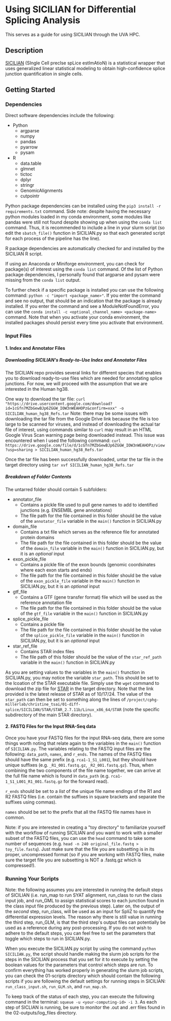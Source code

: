 # Using SICILIAN for Differential Splicing Analysis
This serves as a guide for using SICILIAN through the UVA HPC.
## Description
[SICILIAN](https://github.com/salzman-lab/SICILIAN?tab=readme-ov-file) (SIngle Cell precIse spLice estImAtioN) is a statistical wrapper that uses generalized linear statistical modeling to obtain high-confidence splice junction quantification in single cells. 
## Getting Started

### Dependencies
Direct software dependencies include the following:
- Python
    - argparse
    - numpy
    - pandas
    - pyarrow
    - pysam
- R
    - data.table
    - glmnet
    - tictoc
    - dplyr
    - stringr
    - GenomicAlignments
    - cutpointr

Python package dependencies can be installed using the `pip3 install -r requirements.txt` command. 
    Side note: despite having the necessary python modules loaded in my conda environment, some modules like pandas were still not found despite showing up when using the `conda list` command. Thus, it is recommended to include a line in your slurm script (so edit the `sbatch_file()` function in SICILIAN.py so that each generated script for each process of the pipeline has the line).

R package dependencies are automatically checked for and installed by the SICILIAN R script. 

If using an Anaconda or Miniforge environment, you can check for package(s) of interest using the `conda list` command. Of the list of Python package dependencies, I personally found that argparse and pysam were missing from the `conda list` output. 
    
To further check if a specific package is installed you can use the following command: `python -c "import <package_name>"`. If you enter the command and see no output, that should be an indication that the package is already installed. If you enter the command and see a ModuleNotFoundError, you can use the `conda install -c <optional_channel_name> <package-name>` command. Note that when you activate your conda environment, the installed packages should persist every time you activate that environment. 

### Input Files
#### 1. Index and Annotator Files

##### Downloading SICILIAN's Ready-to-Use Index and Annotator Files
The SICILIAN repo provides several links for different species that enables you to download ready-to-use files which are needed for annotating splice junctions. For now, we will proceed with the assumption that we are interested in the Human hg38.

One way to download the tar file: `curl "https://drive.usercontent.google.com/download?id=1cGfn7MZbGewBJp6ZGGW_IOW3nWEAHOPz&confirm=xxx" -o SICILIAN_human_hg38_Refs.tar`
    Note: there may be some issues with downloading the tar file from the Google Drive link because the file is too large to be scanned for viruses, and instead of downloading the actual tar file of interest, using commands similar to `curl` may result in an HTML Google Virus Scan warning page being downloaded instead. 
    This issue was encountered when I used the following command: `curl https://drive.google.com/file/d/1cGfn7MZbGewBJp6ZGGW_IOW3nWEAHOPz/view?usp=sharing > SICILIAN_human_hg38_Refs.tar`

Once the tar file has been successfully downloaded, untar the tar file in the target directory using `tar xvf SICILIAN_human_hg38_Refs.tar` 

##### Breakdown of Folder Contents
The untarred folder should contain 5 subfolders: 
- annotator_file
    - Contains a pickle file used to pull gene names to add to identified junctions (e.g. ENSEMBL gene annotations)  
    - The file path for the file contained in this folder should be the value of the `annotator_file` variable in the `main()` function in SICILIAN.py
- domain_file
    - Contains a txt file which serves as the reference file for annotated protein domains 
    - The file path for the file contained in this folder should be the value of the `domain_file` variable in the `main()` function in SICILIAN.py, but it is an *optional* input
- exon_pickle_file
    - Contains a pickle file of the exon bounds (genomic coordsinates where each exon starts and ends)
    - The file path for the file contained in this folder should be the value of the `exon_pickle_file` variable in the `main()` function in SICILIAN.py, but it is an *optional* input
- gtf_file
    - Contains a GTF (gene transfer format) file which will be used as the reference annotation file 
    - The file path for the file contained in this folder should be the value of the `gtf_file` variable in the `main()` function in SICILIAN.py
- splice_pickle_file
    - Contains a pickle file 
    - The file path for the file contained in this folder should be the value of the `splice_pickle_file` variable in the `main()` function in SICILIAN.py, but it is an *optional* input
- star_ref_file
    - Contains STAR index files
    - The file path of this folder should be the value of the `star_ref_path` variable in the `main()` function in SICILIAN.py

As you are setting values to the variables in the `main()` frunction in SICILIAN.py, you may notice the variable `star_path`. This should be set to the lcoation of the STAR executable file. Simply use the `wget` command to download the zip file for [STAR](https://github.com/alexdobin/STAR/releases/download/2.7.11b/STAR_2.7.11b.zip) in the target directory. Note that the link provided is the latest release of STAR as of 10/17/24. The value of the `star_path` can then be set to something along the lines of `/project/cphg-millerlab/christine_tsai/01-diff-splice/SICILIAN/STAR/STAR_2.7.11b/Linux_x86_64/STAR` (note the specific subdirectory of the main STAR directory).


#### 2. FASTQ Files for the Input RNA-Seq data
  
Once you have your FASTQ files for the input RNA-seq data, there are some things worth noting that relate again to the variables in the `main()` function of `SICILIAN.py`. The variables relating to the FASTQ input files are the following: `data_path`, `names`, and `r_ends`. The names of the FASTQ files should have the same prefix (e.g. `rca1-1_S1_L001`), but they should have unique suffixes (e.g. `_R1_001.fastq.gz`, `_R2_001.fastq.gz`). Thus, when combining the two components of the file name together, we can arrive at the full file name which is found in `data_path` (e.g. `rca1-1_S1_L001_R1_001.fastq.gz` for the forward read). 

`r_ends` should be set to a *list* of the unique file name endings of the R1 and R2 FASTQ files (i.e. contain the suffixes in square brackets and separate the suffixes using commas).   

`names` should be set to the prefix that all the FASTQ file names have in common. 

Note: if you are interested in creating a "toy directory" to familiarize yourself with the workflow of running SICILIAN and you want to work with a smaller subset of the FASTQ files, you can use the `head` command to take some number of sequences (e.g. `head -n 240 original_file.fastq > toy_file.fastq`). Just make sure that the file you are subsetting is in its proper, uncompressed format (so if you are working with FASTQ files, make sure the target file you are subsetting is NOT a .fastq.gz which is compressed!). 


### Running Your Scripts
Note: the following assumes you are interested in running the default steps of SICILIAN (i.e. run_map to run SYAT alignment, run_class to run the class input job, and run_GML to assign statistical scores to each junction found in the class input file produced by the previous step). Later on, the output of the *second* step, run_class, will be used as an input for SpliZ to quantify the differential expression levels. The reason why there is still value in running the third step, run_GLM, is that the third step's output files can potentially be used as a reference during any post-processing. If you do not wish to adhere to the default steps, you can feel free to set the parameters that toggle which steps to run in SICILIAN.py.

When you execute the SICILIAN.py script by using the command `python SICILIAN.py`, the script should handle making the slurm job scripts for the steps in the SICILIAN process that you set for it to execute by setting the boolean values for the parameters that control which steps are run. To confirm everything has worked properly in generating the slurm job scripts, you can check the 01-scripts directory which should contain the following scripts if you are following the default settings for running steps in SICILIAN: `run_class_input.sh`, `run_GLM.sh`, and `run_map.sh`.

To keep track of the status of each step, you can execute the following command in the terminal: `squeue -u <your-computing-id> -i 3`. As each step of SICLIAN is running, be sure to monitor the .out and .err files found in the 02-outputs/log_files directory.
